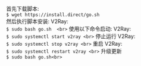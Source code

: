 首先下载脚本: <br>
	`$ wget https://install.direct/go.sh` <br>
然后执行脚本安装: V2Ray: <br>
	`$ sudo bash go.sh  <br>`
使用以下命令启动: V2Ray: <br>
	`$ sudo systemctl start v2ray <br>`
停止运行 V2Ray: <br>
	`$ sudo systemctl stop v2ray <br>`
重启 V2Ray:  <br>
	`$ sudo systemctl restart v2ray <br>`
升级更新  <br>
	`$ sudo bash go.sh<br>`
